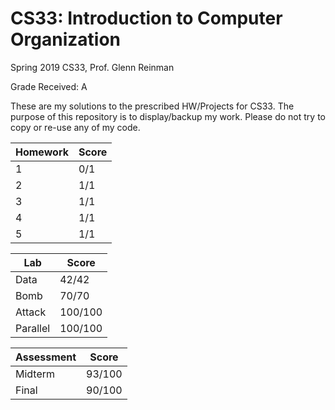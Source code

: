 # CS33: Introduction to Computer Organization
Spring 2019 CS33, Prof. Glenn Reinman

Grade Received: A

These are my solutions to the prescribed HW/Projects for CS33. The purpose of this repository is to display/backup my work. Please do not try to copy or re-use any of my code.

| Homework | Score |
| ------- | ----- |
| 1 | 0/1  |
| 2 | 1/1  |
| 3 | 1/1  |
| 4 | 1/1  |
| 5 | 1/1  |

| Lab | Score |
| ------- | ----- |
| Data | 42/42  |
| Bomb | 70/70  |
| Attack | 100/100  |
| Parallel | 100/100  |

| Assessment | Score |
| ---------- | ----- |
| Midterm | 93/100 |
| Final | 90/100 |
